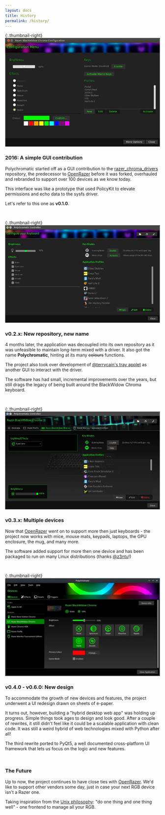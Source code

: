 ```yaml
---
layout: docs
title: History
permalink: /history/
---
```


{:.thumbnail-right}
![Screenshot of v0.1.0](/images/history/v0.1.0.webp)


### 2016: A simple GUI contribution

Polychromatic started off as a GUI contribution to the [razer_chroma_drivers]
repository, the predecessor to [OpenRazer]
before it was forked, overhauled and rebranded to support over 100 devices
as we know today.

This interface was like a prototype that used PolicyKit to elevate permissions
and echo data to the sysfs driver.

Let's refer to this one as **v0.1.0**.

<br>

{:.thumbnail-right}
![Screenshot of v0.2.3](/images/history/v0.2.3.webp)


### v0.2.x: New repository, new name

4 months later, the application was decoupled into its own repository as
it was unfeasible to maintain long-term mixed with a driver. It also got the
name **Polychromatic**, hinting at its many ~~colours~~ functions.

The project also took over development of [@terrycain's tray applet](https://github.com/pez2001/razer_chroma_drivers/blob/36af371c9b8a95e53f9a012f9ec402e2f2a367a5/gui/tray_applet/razer_tray_applet.py)
as another GUI to interact with the driver.

The software has had small, incremental improvements over the years, but
still drags the legacy of being built around the BlackWidow Chroma keyboard.

<br>

{:.thumbnail-right}
![Screenshot of v0.3.12](/images/history/v0.3.12.webp)


### v0.3.x: Multiple devices

Now that [OpenRazer] went on to support more then just keyboards - the project
now works with mice, mouse mats, keypads, laptops, the GPU enclosure, the mug,
and many more.

The software added support for more then one device and
has been packaged to run on many Linux distributions (thanks [@z3ntu](https://github.com/z3ntu)!)

<br>


[OpenRazer]: https://github.com/openrazer/openrazer
[razer_chroma_drivers]: https://github.com/pez2001/razer_chroma_drivers



{:.thumbnail-right}
![Screenshot of v0.4.0](/images/history/v0.6.0.webp)


### v0.4.0 - v0.6.0: New design

To accommodate the growth of new devices and features, the project underwent
a UI redesign drawn on sheets of e-paper.

It turns out, however, building a "hybrid desktop web app" was holding up progress.
Simple things took ages to design and look good. After a couple of rewrites,
it still didn't feel like it could be a scalable application with clean code.
It was still a weird hybrid of web technologies mixed with Python after all!

The third rewrite ported to PyQt5, a well documented cross-platform UI framework
that lets us focus on the logic and new features.

<br>


### The Future

Up to now, the project continues to have close ties with [OpenRazer]. We'd like to support other
vendors some day, just in case your next RGB device isn't a Razer one.

Taking inspiration from the [Unix philosophy](https://en.wikipedia.org/wiki/Unix_philosophy):
"do one thing and one thing well" - one frontend to manage all your RGB.

